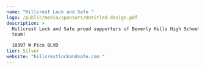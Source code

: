 ```yaml
---
name: "Hillcrest Lock and Safe "
logo: /public/media/sponsors/Untitled design.pdf
description: >
  Hillcrest Lock and Safe proud supporters of Beverly Hills High School robotics
  team!

  10397 W Pico BLVD
tier: Silver
website: "hillcrestlockandsafe.com "
---
```

